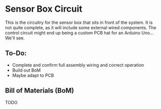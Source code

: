 # Sensor Box Circuit
This is the circuitry for the sensor box that sits in front of the system. It is not quite complete, as it will include some external wired components. The control circuit might end up being a custom PCB hat for an Arduino Uno... We'll see.

## To-Do:
 - Complete and confirm full assembly wiring and correct operation
 - Build out BoM
 - Maybe adapt to PCB

## Bill of Materials (BoM)
TODO
